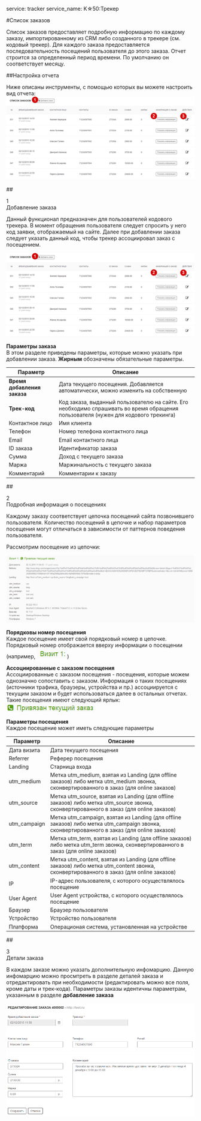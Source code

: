 service: tracker
service_name: K☆50:Трекер

#Список заказов

Список заказов предоставляет подробную информацию по каждому заказу, импортированному из CRM либо созданного в трекере (см. кодовый трекер). Для каждого заказа предоставляется последовательность посещений пользователя до этого заказа. Отчет строится за определенный период времени. По умолчанию он соответствует месяцу.

##Настройка отчета

Ниже описаны инструменты, с помощью которых вы можете настроить вид отчета:
![Пример отчета](orders_1.png)

##<div class="dig">1</div><div class="header">Добавление заказа</div>

Данный функционал предназначен для пользователей кодового трекера. В момент обращения пользователя следует спросить у него код заявки, отображаемый на сайте.
Далее при добавлении заказа следует указать данный код, чтобы трекер ассоциировал заказ с посещением.

![Добавление заказа](orders_1.png)

**Параметры заказа**<br/>
В этом разделе приведены параметры, которые можно указать при добавлении заказа. **Жирным** обозначены обязательные параметры.

|Параметр|Описание|
|-----------|--------|
|**Время добавления заказа**|Дата текущего посещения. Добавляется автоматически, можно изменить на собственную|
|**Трек-код**|Код заказа, выданный пользователю на сайте. Его необходимо спрашивать во время обращения пользователя (нужен для кодового трекинга)|
|Контактное лицо|Имя клиента|
|Телефон|Номер телефона контактного лица|
|Email|Email контактного лица|
|ID заказа|Идентификатор заказа|
|Сумма|Доход с текущего заказа|
|Маржа|Маржинальность с текущего заказа|
|Комментарий|Комментарии к заказу|

##<div class="dig">2</div><div class="header">Подробная информация о посещениях</div>

Каждому заказу соответствует цепочка посещений сайта позвонившего пользователя. Количество посещений в цепочке и набор параметров посещения могут отличаться в зависимости от паттернов поведения пользователя.

Рассмотрим посещение из цепочки:

![Пример посещения](orders_21.png)

**Порядковы номер посещения**<br/>
Каждое посещение имеет свой порядковый номер в цепочке. Порядковый номер отображается вверху информации о посещении (например, ![Пример посещения](calls_52.png))

**Ассоциированные с заказом посещения**<br/>
Ассоциированные с заказом посещения - посещения, которые можем однозначно сопоставить с заказом. Информация о таких посещениях (источники трафика, браузеры, устройства и пр.) ассоциируется с текущим заказом и будет использоваться далее в остальных отчетах.
Такие посещения имеют следующий ярлык:
![Ассоциированные посещения](orders_22.png)

**Параметры посещения**<br/>
Каждое посещение может иметь следующие параметры

|Параметр|Описание|
|-----------|--------|
|Дата визита|Дата текущего посещения|
|Referrer|Реферер посещения|
|Landing|Старница входа|
|utm_medium|Метка utm_medium, взятая из Landing (для offline заказов) либо метка utm_medium звонка, сконвертированного в заказ (для online заказов)|
|utm_source|Метка utm_source, взятая из Landing (для offline заказов) либо метка utm_source звонка, сконвертированного в заказ (для online заказов)|
|utm_campaign|Метка utm_campaign, взятая из Landing (для offline заказов) либо метка utm_campaign звонка, сконвертированного в заказ (для online заказов)|
|utm_term|Метка utm_term, взятая из Landing (для offline заказов) либо метка utm_term звонка, сконвертированного в заказ (для online заказов)|
|utm_content|Метка utm_content, взятая из Landing (для offline заказов) либо метка utm_content звонка, сконвертированного в заказ (для online заказов)|
|IP|IP-адрес пользователя, с которого осуществлялось посещение|
|User Agent|User Agent устройства, с которого осуществлялось посещение|
|Браузер|Браузер пользователя|
|Устройство|Устройство пользователя|
|Платформа|Операционая система, установленная на устройстве|

##<div class="dig">3</div><div class="header">Детали заказа</div>

В каждом заказе можно указать дополнительную инфомарцию. Данную инфомарцию можно просмтреть в разделе деталей заказа и отредактировать при необходимости (редактировать можно все поля, кроме даты и трек-кода). Параметры заказы идентичны параметрам, указанным в разделе **добавление заказа**

![Детали заказа](orders_31.png)
